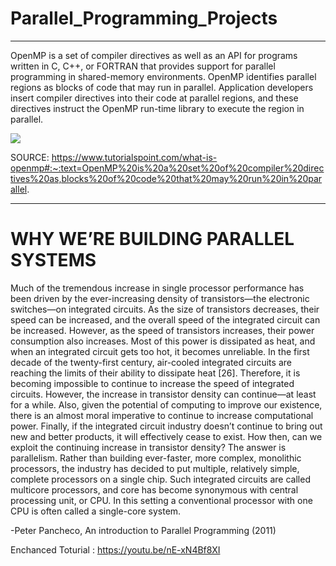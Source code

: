 # Parallel_Programming_Projects
-------------------------------


OpenMP is a set of compiler directives as well as an API for programs written in C, C++, or FORTRAN that provides support for parallel programming in shared-memory environments. OpenMP identifies parallel regions as blocks of code that may run in parallel. Application developers insert compiler directives into their code at parallel regions, and these directives instruct the OpenMP run-time library to execute the region in parallel.

![](https://upload.wikimedia.org/wikipedia/commons/e/eb/OpenMP_logo.png)

SOURCE: https://www.tutorialspoint.com/what-is-openmp#:~:text=OpenMP%20is%20a%20set%20of%20compiler%20directives%20as,blocks%20of%20code%20that%20may%20run%20in%20parallel.

---
 WHY WE’RE BUILDING PARALLEL SYSTEMS
====



Much of the tremendous increase in single processor performance has been driven
by the ever-increasing density of transistors—the electronic switches—on integrated
circuits. As the size of transistors decreases, their speed can be increased, and the
overall speed of the integrated circuit can be increased. However, as the speed of
transistors increases, their power consumption also increases. Most of this power is
dissipated as heat, and when an integrated circuit gets too hot, it becomes unreliable. In the first decade of the twenty-first century, air-cooled integrated circuits are
reaching the limits of their ability to dissipate heat [26].
Therefore, it is becoming impossible to continue to increase the speed of integrated circuits. However, the increase in transistor density can continue—at least for
a while. Also, given the potential of computing to improve our existence, there is an
almost moral imperative to continue to increase computational power. Finally, if the
integrated circuit industry doesn’t continue to bring out new and better products, it
will effectively cease to exist.
How then, can we exploit the continuing increase in transistor density? The
answer is parallelism. Rather than building ever-faster, more complex, monolithic
processors, the industry has decided to put multiple, relatively simple, complete
processors on a single chip. Such integrated circuits are called multicore processors, and core has become synonymous with central processing unit, or CPU. In
this setting a conventional processor with one CPU is often called a single-core
system.

-Peter Pancheco, An introduction to Parallel Programming (2011) 



Enchanced Toturial : https://youtu.be/nE-xN4Bf8XI




